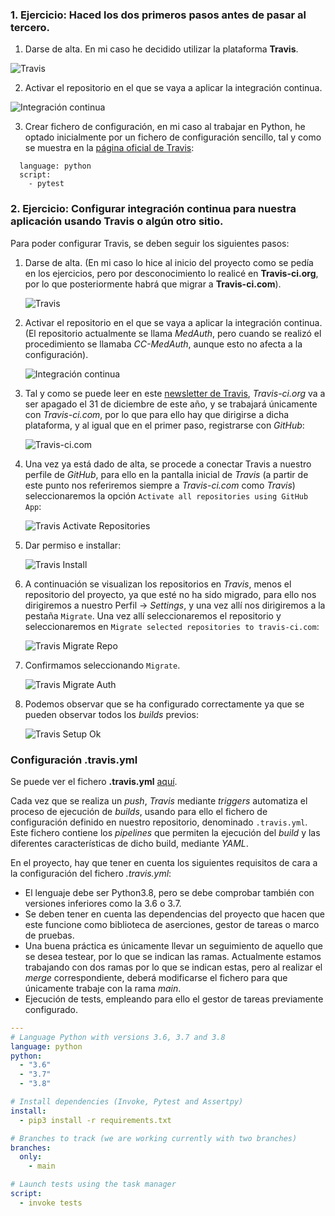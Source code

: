 ### 1. Ejercicio: Haced los dos primeros pasos antes de pasar al tercero.

1. Darse de alta. En mi caso he decidido utilizar la plataforma **Travis**.

![Travis](./img/travis.png "Travis")

2. Activar el repositorio en el que se vaya a aplicar la integración continua.

![Integración continua](./img/travis2.png "Integración continua")

3. Crear fichero de configuración, en mi caso al trabajar en Python, he optado inicialmente por un fichero de configuración sencillo, tal y como se muestra en la [página oficial de Travis](https://docs.travis-ci.com/user/languages/python/):

```
  language: python
  script:
    - pytest
```

### 2. Ejercicio: Configurar integración continua para nuestra aplicación usando Travis o algún otro sitio.

Para poder configurar Travis, se deben seguir los siguientes pasos:

1. Darse de alta. (En mi caso lo hice al inicio del proyecto como se pedía en los ejercicios, pero por desconocimiento lo realicé en **Travis-ci.org**, por lo que posteriormente habrá que migrar a **Travis-ci.com**).

	![Travis](./img/travis.png "Travis")

2. Activar el repositorio en el que se vaya a aplicar la integración continua. (El repositorio actualmente se llama *MedAuth*, pero cuando se realizó el procedimiento se llamaba *CC-MedAuth*, aunque esto no afecta a la configuración).

	![Integración continua](./img/travis2.png "Integración continua")

3. Tal y como se puede leer en este [newsletter de Travis](https://mailchi.mp/3d439eeb1098/travis-ciorg-is-moving-to-travis-cicom), *Travis-ci.org* va a ser apagado el 31 de diciembre de este año, y se trabajará únicamente con *Travis-ci.com*, por lo que para ello hay que dirigirse a dicha plataforma, y al igual que en el primer paso, registrarse con *GitHub*:

	![Travis-ci.com](./img/travis_com.png "Travis-ci.com")

4. Una vez ya está dado de alta, se procede a conectar Travis a nuestro perfile de *GitHub*, para ello en la pantalla inicial de *Travis* (a partir de este punto nos referiremos siempre a *Travis-ci.com* como *Travis*) seleccionaremos la opción ```Activate all repositories using GitHub App```:

	![Travis Activate Repositories](./img/travis_activate_repos.png "Travis Activate Repositories")

5. Dar permiso e installar:

	![Travis Install](./img/travis_install.png "Travis Install")

6. A continuación se visualizan los repositorios en *Travis*, menos el repositorio del proyecto, ya que esté no ha sido migrado, para ello nos dirigiremos a nuestro Perfil -> *Settings*, y una vez allí nos dirigiremos a la pestaña ```Migrate```. Una vez allí seleccionaremos el repositorio y seleccionaremos en ```Migrate selected repositories to travis-ci.com```:

	![Travis Migrate Repo](./img/travis_migrate_repo.png "Travis Migrate Repo")

7. Confirmamos seleccionando ```Migrate```.

	![Travis Migrate Auth](./img/travis_migrate_auth.png "Travis Migrate Auth")
	
8. Podemos observar que se ha configurado correctamente ya que se pueden observar todos los *builds* previos:

	![Travis Setup Ok](./img/travis_setup_ok.png "Travis Setup Ok")
	
### Configuración .travis.yml

Se puede ver el fichero **.travis.yml** [aquí](https://github.com/Carlosma7/MedAuth/blob/main/.travis.yml).

Cada vez que se realiza un *push*, *Travis* mediante *triggers* automatiza el proceso de ejecución de *builds*, usando para ello el fichero de configuración definido en nuestro repositorio, denominado ```.travis.yml```. Este fichero contiene los *pipelines* que permiten la ejecución del *build* y las diferentes características de dicho build, mediante *YAML*.

En el proyecto, hay que tener en cuenta los siguientes requisitos de cara a la configuración del fichero *.travis.yml*:

* El lenguaje debe ser Python3.8, pero se debe comprobar también con versiones inferiores como la 3.6 o 3.7.
* Se deben tener en cuenta las dependencias del proyecto que hacen que este funcione como biblioteca de aserciones, gestor de tareas o marco de pruebas.
* Una buena práctica es únicamente llevar un seguimiento de aquello que se desea testear, por lo que se indican las ramas. Actualmente estamos trabajando con dos ramas por lo que se indican estas, pero al realizar el *merge* correspondiente, deberá modificarse el fichero para que únicamente trabaje con la rama *main*.
* Ejecución de tests, empleando para ello el gestor de tareas previamente configurado.

```yaml
---
# Language Python with versions 3.6, 3.7 and 3.8
language: python
python:
  - "3.6"
  - "3.7"
  - "3.8"

# Install dependencies (Invoke, Pytest and Assertpy)
install:
  - pip3 install -r requirements.txt

# Branches to track (we are working currently with two branches)
branches:
  only:
    - main

# Launch tests using the task manager
script:
  - invoke tests
```
